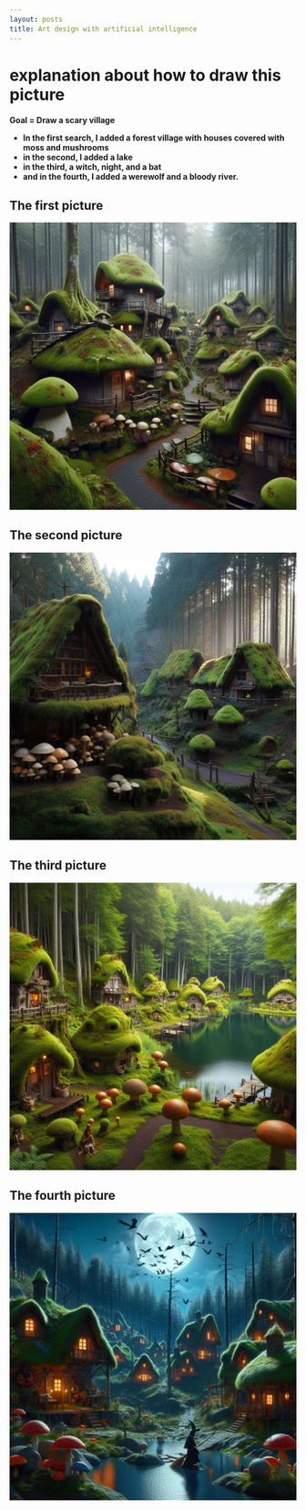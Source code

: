 ```yaml
---
layout: posts
title: Art design with artificial intelligence
---
```

# explanation about how to draw this picture

<h4 style= "text-align:left;">

Goal = Draw a scary village

- In the first search, I added a forest village with houses covered with moss and mushrooms
- in the second, I added a lake
- in the third, a witch, night, and a bat
- and in the fourth, I added a werewolf and a bloody river.

<h2  style="text-align:left;"> The first picture </h2>

![alt text](../assets/images/grow%20(1).jfif)


<h2  style="text-align:left;"> The second picture </h2>

![alt text](../assets/images/grow%20(2).jfif)

<h2  style="text-align:left;">  The third picture </h2>

![alt text](../assets/images/grow%20(3).jfif)

<h2  style="text-align:left;">  The fourth picture </h2>

![alt text](../assets/images/grow%20(4).jfif)



